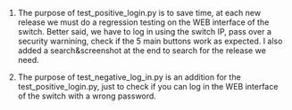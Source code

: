 1. The purpose of test_positive_login.py is to save time, at each new release we must do a regression testing on the WEB interface of the switch. Better said, we have to log in using the switch IP, pass over a security warnining, check if the 5 main buttons work as expected.
I also added a search&screenshot at the end to search for the release we need.

2. The purpose of test_negative_log_in.py is an addition for the test_positive_login.py, just to check if you can log in the WEB interface of the switch with a wrong password.
